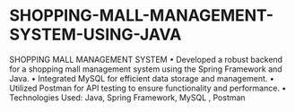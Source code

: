 # SHOPPING-MALL-MANAGEMENT-SYSTEM-USING-JAVA
SHOPPING MALL MANAGEMENT SYSTEM • Developed a robust backend for a shopping mall management system using the Spring Framework and Java. • Integrated MySQL for efficient data storage and management. • Utilized Postman for API testing to ensure functionality and performance. • Technologies Used: Java, Spring Framework, MySQL , Postman
